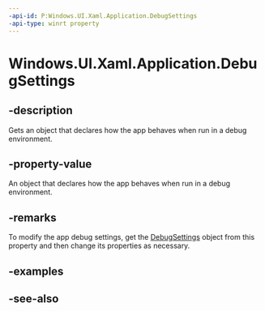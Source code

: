```yaml
---
-api-id: P:Windows.UI.Xaml.Application.DebugSettings
-api-type: winrt property
---
```


<!-- Property syntax
public Windows.UI.Xaml.DebugSettings DebugSettings { get; }
-->

# Windows.UI.Xaml.Application.DebugSettings

## -description
Gets an object that declares how the app behaves when run in a debug environment.



## -property-value
An object that declares how the app behaves when run in a debug environment.

## -remarks
To modify the app debug settings, get the [DebugSettings](debugsettings.md) object from this property and then change its properties as necessary.

## -examples

## -see-also
